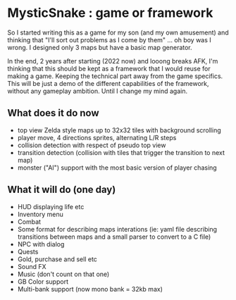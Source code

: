 # MysticSnake : game or framework
So I started writing this as a game for my son (and my own amusement) and thinking that "I'll sort out problems as I come by them" ... oh boy was I wrong.
I designed only 3 maps but have a basic map generator.

In the end, 2 years after starting (2022 now) and looong breaks AFK, I'm thinking that this should be kept as a framework that I would reuse for making a game. Keeping the technical part away from the game specifics.
This will be just a demo of the different capabilities of the framework, without any gameplay ambition. Until I change my mind again.

## What does it do now
- top view Zelda style maps up to 32x32 tiles with background scrolling
- player move, 4 directions sprites, alternating L/R steps
- collision detection with respect of pseudo top view
- transition detection (collision with tiles that trigger the transition to next map)
- monster ("AI") support with the most basic version of player chasing

## What it will do (one day)
- HUD displaying life etc
- Inventory menu
- Combat 
- Some format for describing maps interations (ie: yaml file describing transitions between maps and a small parser to convert to a C file)
- NPC with dialog
- Quests
- Gold, purchase and sell etc
- Sound FX
- Music (don't count on that one)
- GB Color support
- Multi-bank support (now mono bank = 32kb max)
